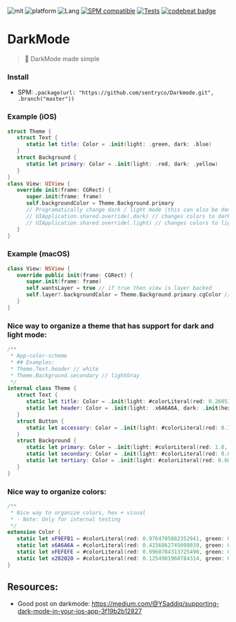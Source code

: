 ![mit](https://img.shields.io/badge/License-MIT-brightgreen.svg)
![platform](https://img.shields.io/badge/Platform-iOS/macOS-blue.svg)
![Lang](https://img.shields.io/badge/Language-Swift%205-orange.svg)
[![SPM compatible](https://img.shields.io/badge/SPM-compatible-4BC51D.svg?style=flat)](https://github.com/apple/swift)
[![Tests](https://github.com/sentryco/DarkMode/actions/workflows/Tests.yml/badge.svg)](https://github.com/sentryco/DarkMode/actions/workflows/Tests.yml)
[![codebeat badge](https://codebeat.co/badges/0029bc5e-100c-4f55-9705-b289e0f8e0c9)](https://codebeat.co/projects/github-com-sentryco-darkmode-master)

# DarkMode

> 🔦 DarkMode made simple

### Install
- SPM: `.package(url: "https://github.com/sentryco/Darkmode.git", .branch("master"))`

### Example (iOS)

```swift
struct Theme {
   struct Text {
      static let title: Color = .init(light: .green, dark: .blue)
   }
   struct Background {
      static let primary: Color = .init(light: .red, dark: .yellow)
   }
}
class View: UIView {
   override init(frame: CGRect) {
      super.init(frame: frame)
      self.backgroundColor = Theme.Background.primary
      // Programatically change dark / light mode (this can also be done in prefs)
      // UIApplication.shared.override(.dark) // changes colors to dark-mode
      // UIApplication.shared.override(.light) // changes colors to light-mode
   }
}
```

### Example (macOS)

```swift
class View: NSView {
   override public init(frame: CGRect) {
      super.init(frame: frame)
      self.wantsLayer = true // if true then view is layer backed
      self.layer?.backgroundColor = Theme.Background.primary.cgColor // since cgColor is not dynamic, place this code in the draw, or layout method to make it react to OS appearance change
   }
}
```

### Nice way to organize a theme that has  support for dark and light mode:

```swift
/**
 * App-color-scheme
 * ## Examples:
 * Theme.Text.header // white
 * Theme.Background.secondary // lightGray
 */
internal class Theme {
   struct Text {
      static let title: Color = .init(light: #colorLiteral(red: 0.2605174184, green: 0.2605243921, blue: 0.260520637, alpha: 1), dark: #colorLiteral(red: 0.8039215803, green: 0.8039215803, blue: 0.8039215803, alpha: 1))
      static let header: Color = .init(light: .x6A6A6A, dark: .init(hex: 0xFEFEFE))
   }
   struct Button {
      static let accessory: Color = .init(light: #colorLiteral(red: 0.1764705926, green: 0.4980392158, blue: 0.7568627596, alpha: 1), dark: #colorLiteral(red: 0.1019607857, green: 0.2784313858, blue: 0.400000006, alpha: 1))
   }
   struct Background {
      static let primary: Color = .init(light: #colorLiteral(red: 1.0, green: 1.0, blue: 1.0, alpha: 1.0), dark: #colorLiteral(red: 0.08450166136, green: 0.08400709182, blue: 0.08488682657, alpha: 1))
      static let secondary: Color = .init(light: #colorLiteral(red: 0.8039215803, green: 0.8039215803, blue: 0.8039215803, alpha: 1), dark: #colorLiteral(red: 0.1298420429, green: 0.1298461258, blue: 0.1298439503, alpha: 1))
      static let tertiary: Color = .init(light: #colorLiteral(red: 0.6000000238, green: 0.6000000238, blue: 0.6000000238, alpha: 1), dark: #colorLiteral(red: 0.2605174184, green: 0.2605243921, blue: 0.260520637, alpha: 1))
   }
}
```

### Nice way to organize colors:

```swift
/**
 * Nice way to organize colors, hex + visual
 * - Note: Only for internal testing
 */
extension Color {
   static let xF9EFB1 = #colorLiteral(red: 0.9764705882352941, green: 0.9372549019607843, blue: 0.6941176470588235, alpha: 1)
   static let x6A6A6A = #colorLiteral(red: 0.4156862745098039, green: 0.4156862745098039, blue: 0.4156862745098039, alpha: 1)
   static let xFEFEFE = #colorLiteral(red: 0.9960784313725490, green: 0.9960784313725490, blue: 0.9960784313725490, alpha: 1)
   static let x202020 = #colorLiteral(red: 0.1254901960784314, green: 0.1254901960784314, blue: 0.1254901960784314, alpha: 1)
}
```

## Resources: 
- Good post on darkmode: https://medium.com/@YSaddiq/supporting-dark-mode-in-your-ios-app-3f19b2b12827
